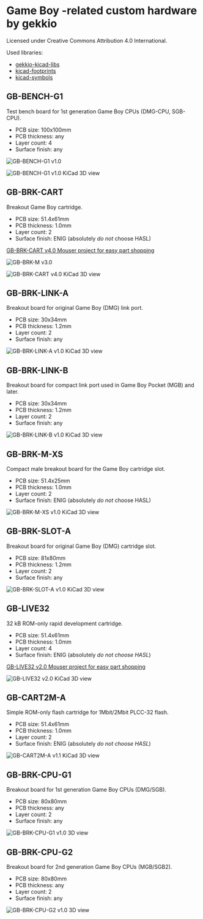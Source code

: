 # Game Boy -related custom hardware by gekkio
Licensed under Creative Commons Attribution 4.0 International.

Used libraries:

* [gekkio-kicad-libs](https://github.com/Gekkio/gekkio-kicad-libs)
* [kicad-footprints](https://github.com/KiCad/kicad-footprints)
* [kicad-symbols](https://github.com/KiCad/kicad-symbols)

## GB-BENCH-G1

Test bench board for 1st generation Game Boy CPUs (DMG-CPU, SGB-CPU).

* PCB size: 100x100mm
* PCB thickness: any
* Layer count: 4
* Surface finish: any

![GB-BENCH-G1 v1.0](GB-BENCH-G1-v1.0.jpg)

![GB-BENCH-G1 v1.0 KiCad 3D view](GB-BENCH-G1.3d.png)

## GB-BRK-CART

Breakout Game Boy cartridge.

* PCB size: 51.4x61mm
* PCB thickness: 1.0mm
* Layer count: 2
* Surface finish: ENIG (absolutely *do not* choose HASL)

[GB-BRK-CART v4.0 Mouser project for easy part shopping](http://www.mouser.com/ProjectManager/ProjectDetail.aspx?AccessID=61700168c3)

![GB-BRK-M v3.0](GB-BRK-M.jpg)

![GB-BRK-CART v4.0 KiCad 3D view](GB-BRK-CART.3d.png)

## GB-BRK-LINK-A

Breakout board for original Game Boy (DMG) link port.

* PCB size: 30x34mm
* PCB thickness: 1.2mm
* Layer count: 2
* Surface finish: any

![GB-BRK-LINK-A v1.0 KiCad 3D view](GB-BRK-LINK-A.3d.png)

## GB-BRK-LINK-B

Breakout board for compact link port used in Game Boy Pocket (MGB) and later.

* PCB size: 30x34mm
* PCB thickness: 1.2mm
* Layer count: 2
* Surface finish: any

![GB-BRK-LINK-B v1.0 KiCad 3D view](GB-BRK-LINK-B.3d.png)

## GB-BRK-M-XS

Compact male breakout board for the Game Boy cartridge slot.

* PCB size: 51.4x25mm
* PCB thickness: 1.0mm
* Layer count: 2
* Surface finish: ENIG (absolutely *do not* choose HASL)

![GB-BRK-M-XS v1.0 KiCad 3D view](GB-BRK-M-XS.3d.png)

## GB-BRK-SLOT-A

Breakout board for original Game Boy (DMG) cartridge slot.

* PCB size: 81x80mm
* PCB thickness: 1.2mm
* Layer count: 2
* Surface finish: any

![GB-BRK-SLOT-A v1.0 KiCad 3D view](GB-BRK-SLOT-A.3d.png)

## GB-LIVE32

32 kB ROM-only rapid development cartridge.

* PCB size: 51.4x61mm
* PCB thickness: 1.0mm
* Layer count: 4
* Surface finish: ENIG (absolutely *do not choose HASL*)

[GB-LIVE32 v2.0 Mouser project for easy part shopping](https://www.mouser.com/ProjectManager/ProjectDetail.aspx?AccessID=16281c67ef)

![GB-LIVE32 v2.0 KiCad 3D view](GB-LIVE32.3d.png)

## GB-CART2M-A

Simple ROM-only flash cartridge for 1Mbit/2Mbit PLCC-32 flash.

* PCB size: 51.4x61mm
* PCB thickness: 1.0mm
* Layer count: 2
* Surface finish: ENIG (absolutely *do not choose HASL*)

![GB-CART2M-A v1.1 KiCad 3D view](GB-CART2M-A.3d.png)

## GB-BRK-CPU-G1

Breakout board for 1st generation Game Boy CPUs (DMG/SGB).

* PCB size: 80x80mm
* PCB thickness: any
* Layer count: 2
* Surface finish: any

![GB-BRK-CPU-G1 v1.0 3D view](GB-BRK-CPU-G1.3d.png)

## GB-BRK-CPU-G2

Breakout board for 2nd generation Game Boy CPUs (MGB/SGB2).

* PCB size: 80x80mm
* PCB thickness: any
* Layer count: 2
* Surface finish: any

![GB-BRK-CPU-G2 v1.0 3D view](GB-BRK-CPU-G2.3d.png)
